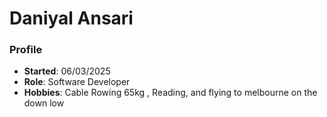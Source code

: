 # Daniyal Ansari
### Profile
- **Started**: 06/03/2025
- **Role**: Software Developer
- **Hobbies**: Cable Rowing 65kg , Reading, and flying to melbourne on the down low
